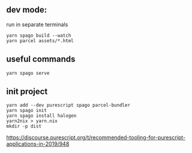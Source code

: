 ## dev mode:
run in separate terminals
```
yarn spago build --watch
yarn parcel assets/*.html
```
## useful commands
```
yarn spago serve
```

## init project
```
yarn add --dev purescript spago parcel-bundler
yarn spago init
yarn spago install halogen
yarn2nix > yarn.nix
mkdir -p dist
```
https://discourse.purescript.org/t/recommended-tooling-for-purescript-applications-in-2019/948

